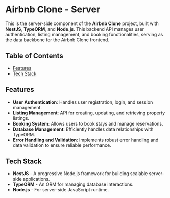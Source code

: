 # Airbnb Clone - Server

This is the server-side component of the **Airbnb Clone** project, built with **NestJS**, **TypeORM**, and **Node.js**. This backend API manages user authentication, listing management, and booking functionalities, serving as the data backbone for the Airbnb Clone frontend.

## Table of Contents
- [Features](#features)
- [Tech Stack](#tech-stack)

## Features
- **User Authentication**: Handles user registration, login, and session management.
- **Listing Management**: API for creating, updating, and retrieving property listings.
- **Booking System**: Allows users to book stays and manage reservations.
- **Database Management**: Efficiently handles data relationships with TypeORM.
- **Error Handling and Validation**: Implements robust error handling and data validation to ensure reliable performance.

## Tech Stack
- **NestJS** - A progressive Node.js framework for building scalable server-side applications.
- **TypeORM** - An ORM for managing database interactions.
- **Node.js** - For server-side JavaScript runtime.